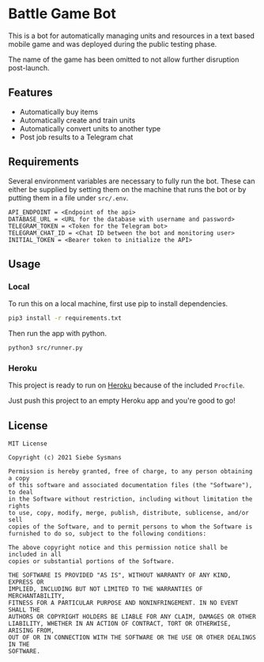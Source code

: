 # Battle Game Bot

This is a bot for automatically managing units and resources in a text based mobile game and was deployed during the public testing phase.

The name of the game has been omitted to not allow further disruption post-launch.

## Features

- Automatically buy items
- Automatically create and train units
- Automatically convert units to another type
- Post job results to a Telegram chat

## Requirements

Several environment variables are necessary to fully run the bot. These can either be supplied by setting them on the machine that runs the bot or by putting them in a file under `src/.env`.

```properties
API_ENDPOINT = <Endpoint of the api>
DATABASE_URL = <URL for the database with username and password>
TELEGRAM_TOKEN = <Token for the Telegram bot>
TELEGRAM_CHAT_ID = <Chat ID between the bot and monitoring user>
INITIAL_TOKEN = <Bearer token to initialize the API>
```
## Usage

### Local

To run this on a local machine, first use pip to install dependencies.

```bash
pip3 install -r requirements.txt
```

Then run the app with python.

```bash
python3 src/runner.py
```

### Heroku

This project is ready to run on [Heroku](https://heroku.com) because of the included `Procfile`.

Just push this project to an empty Heroku app and you're good to go!

## License

```
MIT License

Copyright (c) 2021 Siebe Sysmans

Permission is hereby granted, free of charge, to any person obtaining a copy
of this software and associated documentation files (the "Software"), to deal
in the Software without restriction, including without limitation the rights
to use, copy, modify, merge, publish, distribute, sublicense, and/or sell
copies of the Software, and to permit persons to whom the Software is
furnished to do so, subject to the following conditions:

The above copyright notice and this permission notice shall be included in all
copies or substantial portions of the Software.

THE SOFTWARE IS PROVIDED "AS IS", WITHOUT WARRANTY OF ANY KIND, EXPRESS OR
IMPLIED, INCLUDING BUT NOT LIMITED TO THE WARRANTIES OF MERCHANTABILITY,
FITNESS FOR A PARTICULAR PURPOSE AND NONINFRINGEMENT. IN NO EVENT SHALL THE
AUTHORS OR COPYRIGHT HOLDERS BE LIABLE FOR ANY CLAIM, DAMAGES OR OTHER
LIABILITY, WHETHER IN AN ACTION OF CONTRACT, TORT OR OTHERWISE, ARISING FROM,
OUT OF OR IN CONNECTION WITH THE SOFTWARE OR THE USE OR OTHER DEALINGS IN THE
SOFTWARE.
```
